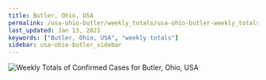 ```yaml
---
title: Butler, Ohio, USA
permalink: /usa-ohio-butler/weekly_totals/usa-ohio-butler-weekly_totals.html
last_updated: Jan 13, 2021
keywords: ["Butler, Ohio, USA", "weekly totals"]
sidebar: usa-ohio-butler_sidebar
---
```


![Weekly Totals of Confirmed Cases for Butler, Ohio, USA](/covid_tracker/images/graphs/usa-ohio-butler-weekly_totals_graph.png)
